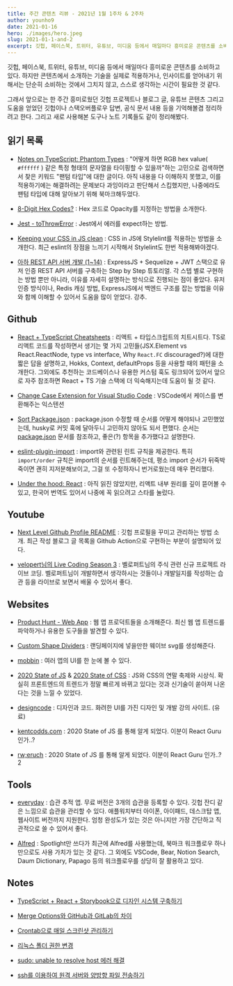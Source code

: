 ```yaml
---
title: 주간 콘텐츠 리뷰 - 2021년 1월 1주차 & 2주차
author: younho9
date: 2021-01-16
hero: ./images/hero.jpeg
slug: 2021-01-1-and-2
excerpt: 깃헙, 페이스북, 트위터, 유튜브, 미디움 등에서 매일마다 흥미로운 콘텐츠를 소비하고 있다. 하지만 콘텐츠에서 소개하는 기술을 실제로 적용하거나, 인사이트를 얻어내기 위해서는 단순히 소비하는 것에서 그치지 않고, 스스로 생각하는 시간이 필요한 것 같다.
---
```


깃헙, 페이스북, 트위터, 유튜브, 미디움 등에서 매일마다 흥미로운 콘텐츠를 소비하고 있다. 하지만 콘텐츠에서 소개하는 기술을 실제로 적용하거나, 인사이트를 얻어내기 위해서는 단순히 소비하는 것에서 그치지 않고, 스스로 생각하는 시간이 필요한 것 같다.

그래서 앞으로는 한 주간 흥미로웠던 깃헙 프로젝트나 블로그 글, 유튜브 콘텐츠 그리고 도움을 얻었던 깃헙이나 스택오버플로우 답변, 공식 문서 내용 등을 기억해볼겸 정리하려고 한다. 그리고 새로 사용해본 도구나 노트 기록들도 같이 정리해봤다.

## 읽기 목록

- [Notes on TypeScript: Phantom Types](https://dev.to/busypeoples/notes-on-typescript-phantom-types-kg9) : "어떻게 하면 RGB hex value( `#ffffff` ) 같은 특정 형태의 문자열을 타이핑할 수 있을까"하는 고민으로 검색하면서 찾은 키워드 "팬텀 타입"에 대한 글이다. 아직 내용을 다 이해하지 못했고, 이를 적용하기에는 해결하려는 문제보다 과잉이라고 판단해서 스킵했지만, 나중에라도 팬텀 타입에 대해 알아보기 위해 북마크해두었다.

- [8-Digit Hex Codes?](https://css-tricks.com/8-digit-hex-codes/) : Hex 코드로 Opacity를 지정하는 방법을 소개한다.

- [Jest - toThrowError](https://jestjs.io/docs/en/expect#tothrowerror) : Jest에서 에러를 expect하는 방법.

- [Keeping your CSS in JS clean](https://medium.com/swlh/keeping-your-css-in-js-clean-with-stylelint-8822c8c1543a) : CSS in JS에 Stylelint를 적용하는 방법을 소개한다. 최근 eslint의 장점을 느끼기 시작해서 Stylelint도 한번 적용해봐야겠다.

- [아하 REST API 서버 개발 (1~14)](https://medium.com/aha-official/%EC%95%84%ED%95%98-rest-api-%EC%84%9C%EB%B2%84-%EA%B0%9C%EB%B0%9C-1-90b5da9e6593) : ExpressJS + Sequelize + JWT 스택으로 유저 인증 REST API 서버를 구축하는 Step by Step 튜토리얼. 각 스텝 별로 구현하는 방법 뿐만 아니라, 이유를 자세히 설명하는 방식으로 진행되는 점이 좋았다. 유저 인증 방식이나, Redis 캐싱 방법, ExpressJS에서 백엔드 구조를 잡는 방법을 이유와 함께 이해할 수 있어서 도움을 많이 얻었다. 강추.

## Github

- [React + TypeScript Cheatsheets](https://github.com/typescript-cheatsheets/react) : 리액트 + 타입스크립트의 치트시트다. TS로 리액트 코드를 작성하면서 생기는 몇 가지 고민들(JSX.Element vs React.ReactNode, type vs interface, Why `React.FC` discouraged?)에 대한 짧은 답을 설명하고, Hokks, Context, defaultProps 등을 사용할 때의 패턴을 소개한다. 그외에도 추천하는 코드베이스나 유용한 커스텀 훅도 링크되어 있어서 앞으로 자주 참조하면 React + TS 기술 스택에 더 익숙해지는데 도움이 될 것 같다.

- [Change Case Extension for Visual Studio Code](https://github.com/wmaurer/vscode-change-case) : VSCode에서 케이스를 변환해주는 익스텐션

- [Sort Package.json](https://github.com/keithamus/sort-package-json) : package.json 수정할 때 순서를 어떻게 해야되나 고민했었는데, husky로 커밋 훅에 달아두니 고민하지 않아도 되서 편했다. 순서는 [package.json](https://docs.npmjs.com/cli/v6/configuring-npm/package-json) 문서를 참조하고, 좋은(?) 항목을 추가했다고 설명한다.

- [eslint-plugin-import](https://github.com/benmosher/eslint-plugin-import) : import와 관련된 린트 규칙을 제공한다. 특히 `import/order` 규칙은 import의 순서를 린트해주는데, 평소 import 순서가 뒤죽박죽이면 괜히 지저분해보이고, 그걸 또 수정하자니 번거로웠는데 매우 편리했다.

- [Under the hood: React](https://github.com/Bogdan-Lyashenko/Under-the-hood-ReactJS) : 아직 읽진 않았지만, 리액트 내부 원리를 깊이 뜯어볼 수 있고, 한국어 번역도 있어서 나중에 꼭 읽으려고 스타를 눌렀다.

## Youtube

- [Next Level Github Profile README](https://www.youtube.com/watch?v=ECuqb5Tv9qI&t=630s) : 깃헙 프로필을 꾸미고 관리하는 방법 소개. 최근 작성 블로그 글 목록을 Github Action으로 구현하는 부분이 설명되어 있다.

- [velopert님의 Live Coding Season 3](https://www.youtube.com/playlist?list=PL9FpF_z-xR_EADAJcF3xrFftyD41mg1ak) : 벨로퍼트님의 주식 관련 신규 프로젝트 라이브 코딩. 벨로퍼트님이 개발하면서 생각하시는 것들이나 개발일지를 작성하는 습관 등을 라이브로 보면서 배울 수 있어서 좋다.

## Websites

- [Product Hunt - Web App](https://www.producthunt.com/topics/web-app) : 웹 앱 프로덕트들을 소개해준다. 최신 웹 앱 트렌드를 파악하거나 유용한 도구들을 발견할 수 있다.  

- [Custom Shape Dividers](https://www.shapedivider.app/) : 랜딩페이지에 넣을만한 웨이브 svg를 생성해준다.

- [mobbin](https://mobbin.design/) : 여러 앱의 UI를 한 눈에 볼 수 있다.

- [2020 State of JS](https://2020.stateofjs.com/ko-KR/) & [2020 State of CSS](https://2020.stateofcss.com/en-US/report/) : JS와 CSS의 연말 축제와 시상식. 확실히 프론트엔드의 트렌드가 정말 빠르게 바뀌고 있다는 것과 신기술이 쏟아져 나온다는 것을 느낄 수 있었다.

- [designcode](https://designcode.io/) : 디자인과 코드. 화려한 UI를 가진 디자인 및 개발 강의 사이트. (유료)

- [kentcodds.com](https://kentcdodds.com/blog/) : 2020 State of JS 를 통해 알게 되었다. 이분이 React Guru 인가..?

- [rw;eruch](https://www.robinwieruch.de/) : 2020 State of JS 를 통해 알게 되었다. 이분이 React Guru 인가..? 2

## Tools

- [everyday](https://everyday.app/) : 습관 추적 앱. 무료 버전은 3개의 습관을 등록할 수 있다. 깃헙 잔디 같은 느낌으로 습관을 관리할 수 있다. 애플워치부터 아이폰, 아이패드, 데스크탑 앱, 웹사이트 버전까지 지원한다. 엄청 완성도가 있는 것은 아니지만 가장 간단하고 직관적으로 쓸 수 있어서 좋다.

- [Alfred](https://www.alfredapp.com/workflows/) : Spotlight만 쓰다가 최근에 Alfred를 사용했는데, 북마크 워크플로우 하나만으로도 사용 가치가 있는 것 같다. 그 외에도 VSCode, Bear, Notion Search, Daum Dictionary, Papago 등의 워크플로우를 상당히 잘 활용하고 있다.

## Notes

- [TypeScript + React + Storybook으로 디자인 시스템 구축하기](https://til.younho9.dev/log/2021/2021-01-01-210101)

- [Merge Options와 GitHub과 GitLab의 차이](https://til.younho9.dev/log/2021/2021-01-03-210103)

- [Crontab으로 매일 스크린샷 관리하기](https://til.younho9.dev/log/2021/2021-01-10-210110)

- [리눅스 폴더 권한 변경](https://til.younho9.dev/log/2021/2021-01-11-210111)

- [sudo: unable to resolve host 에러 해결](https://til.younho9.dev/log/2021/2021-01-13-210113)

- [ssh를 이용하여 원격 서버와 양방향 파일 전송하기](https://til.younho9.dev/log/2021/2021-01-15-210115)

